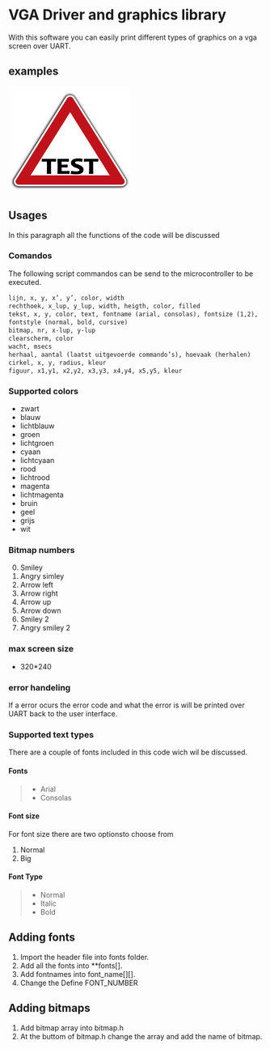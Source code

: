 # VGA Driver and graphics library

With this software you can easily print different types of graphics on a vga screen over UART. 

## examples

![TEST IMAGES](images/test.png)

## Usages

In this paragraph all the functions of the code will be discussed

### Comandos

The following script commandos can be send to the microcontroller to be executed.

~~~   
lijn, x, y, x’, y’, color, width  
rechthoek, x_lup, y_lup, width, heigth, color, filled  
tekst, x, y, color, text, fontname (arial, consolas), fontsize (1,2), fontstyle (normal, bold, cursive)  
bitmap, nr, x-lup, y-lup  
clearscherm, color  
wacht, msecs  
herhaal, aantal (laatst uitgevoerde commando’s), hoevaak (herhalen)  
cirkel, x, y, radius, kleur  
figuur, x1,y1, x2,y2, x3,y3, x4,y4, x5,y5, kleur   
~~~

### Supported colors
- zwart  
- blauw  
- lichtblauw  
- groen  
- lichtgroen  
- cyaan  
- lichtcyaan  
- rood  
- lichtrood  
- magenta  
- lichtmagenta  
- bruin  
- geel  
- grijs  
- wit

### Bitmap numbers

0. Smiley
1. Angry simley
2. Arrow left
3. Arrow right
4. Arrow up
5. Arrow down
6. Smiley 2
7. Angry smiley 2

### max screen size
- 320*240

### error handeling
If a error ocurs the error code and what the error is will be printed over UART back to the user interface.

### Supported text types
There are a couple of fonts included in this code wich wil be discussed.
#### Fonts

> - Arial
> - Consolas

#### Font size
For font size there are two optionsto choose from

1. Normal
2. Big

#### Font Type

> - Normal
> - Italic
> - Bold

## Adding fonts

1. Import the header file into fonts folder.
2. Add all the fonts into **fonts[].
3. Add fontnames into font_name[][].
4. Change the Define FONT_NUMBER

## Adding bitmaps

1. Add bitmap array into bitmap.h
2. At the buttom of bitmap.h change the array and add the name of bitmap.